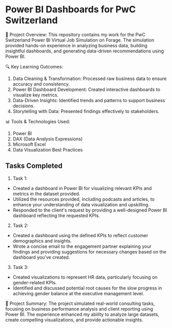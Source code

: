 # Power BI Dashboards for PwC Switzerland

🚀 Project Overview:
This repository contains my work for the PwC Switzerland Power BI Virtual Job Simulation on Forage. The simulation provided hands-on experience in analyzing business data, building insightful dashboards, and generating data-driven recommendations using Power BI.

🔍 Key Learning Outcomes:

1. Data Cleaning & Transformation: Processed raw business data to ensure accuracy and consistency.
2. Power BI Dashboard Development: Created interactive dashboards to visualize key metrics.
3. Data-Driven Insights: Identified trends and patterns to support business decisions.
4. Storytelling with Data: Presented findings effectively to stakeholders.

📊 Tools & Technologies Used:
1. Power BI
2. DAX (Data Analysis Expressions)
3. Microsoft Excel
4. Data Visualization Best Practices

## Tasks Completed
1. Task 1:
  - Created a dashboard in Power BI for visualizing relevant KPIs and metrics in the dataset provided.
  - Utilized the resources provided, including podcasts and articles, to enhance your understanding of data visualization and upskilling.
  - Responded to the client's request by providing a well-designed Power BI dashboard reflecting the requested KPIs.
2. Task 2:
  - Created a dashboard using the defined KPIs to reflect customer demographics and insights.
  - Wrote a concise email to the engagement partner explaining your findings and providing suggestions for necessary changes based on the dashboard you've created.
3. Task 3:
  - Created visualizations to represent HR data, particularly focusing on gender-related KPIs.
  - Identified and discussed potential root causes for the slow progress in achieving gender balance at the executive management level.

📌 Project Summary:
The project simulated real-world consulting tasks, focusing on business performance analysis and client reporting using Power BI. The experience enhanced my ability to analyze large datasets, create compelling visualizations, and provide actionable insights.
